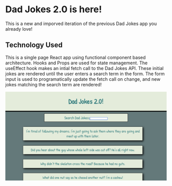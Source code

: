 # Dad Jokes 2.0 is here!

This is a new and imporved iteration of the previous Dad Jokes app you already love!

## Technology Used

This is a single page React app using functional component based architecture. Hooks and Props are used for state management. The useEffect hook makes an intial fetch call to the Dad Jokes API. These initial jokes are rendered until the user enters a search term in the form. The form input is used to programatically update the fetch call on change, and new jokes matching the search term are rendered!

![user view](./src/components/Image/userView.png)